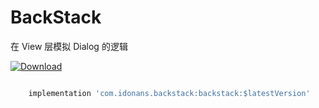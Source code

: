 # BackStack
在 View 层模拟 Dialog 的逻辑

[ ![Download](https://api.bintray.com/packages/idonans/maven/backstack/images/download.svg) ](https://bintray.com/idonans/maven/backstack/_latestVersion)

```groovy

    implementation 'com.idonans.backstack:backstack:$latestVersion'

```

